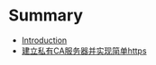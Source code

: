 # Summary

* [Introduction](README.md)
* [建立私有CA服务器并实现简单https](jian-li-si-you-ca-fu-wu-qi-bing-shi-xian-jian-dan-https.md)

